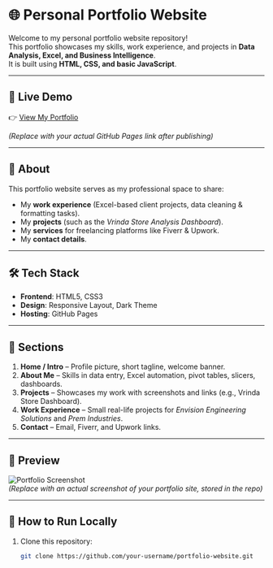 # 🌐 Personal Portfolio Website

Welcome to my personal portfolio website repository!  
This portfolio showcases my skills, work experience, and projects in **Data Analysis, Excel, and Business Intelligence**.  
It is built using **HTML, CSS, and basic JavaScript**.

---

## 🔗 Live Demo
👉 [View My Portfolio]([https://your-username.github.io/portfolio-website/](https://nirnays03.github.io/Nirnays-portfolio/))  

*(Replace with your actual GitHub Pages link after publishing)*

---

## 📌 About
This portfolio website serves as my professional space to share:
- My **work experience** (Excel-based client projects, data cleaning & formatting tasks).
- My **projects** (such as the *Vrinda Store Analysis Dashboard*).
- My **services** for freelancing platforms like Fiverr & Upwork.
- My **contact details**.

---

## 🛠️ Tech Stack
- **Frontend**: HTML5, CSS3  
- **Design**: Responsive Layout, Dark Theme  
- **Hosting**: GitHub Pages  

---

## 📂 Sections
1. **Home / Intro** – Profile picture, short tagline, welcome banner.  
2. **About Me** – Skills in data entry, Excel automation, pivot tables, slicers, dashboards.  
3. **Projects** – Showcases my work with screenshots and links (e.g., Vrinda Store Dashboard).  
4. **Work Experience** – Small real-life projects for *Envision Engineering Solutions* and *Prem Industries*.  
5. **Contact** – Email, Fiverr, and Upwork links.

---

## 📸 Preview
![Portfolio Screenshot](images/screenshot.png)  
*(Replace with an actual screenshot of your portfolio site, stored in the repo)*

---

## 🚀 How to Run Locally
1. Clone this repository:
   ```bash
   git clone https://github.com/your-username/portfolio-website.git
